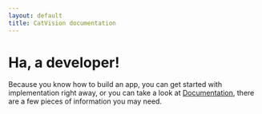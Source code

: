```yaml
---
layout: default
title: CatVision documentation
---
```


# Ha, a developer!

Because you know how to build an app, you can get started with implementation right away, or you can take a look at [Documentation](//README.md "CatVision.io Docs"), there are a few pieces of information you may need.

